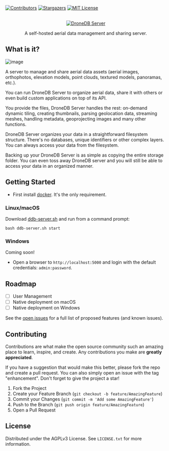 [![Contributors][contributors-shield]][contributors-url]
[![Stargazers][stars-shield]][stars-url]
[![MIT License][license-shield]][license-url]

<!-- PROJECT LOGO -->
<br />
<div align="center">
  <a href="https://github.com/DroneDB/Server">
    <img src="https://user-images.githubusercontent.com/1951843/168909537-8523662e-766d-41e6-8b9b-60f37e5f168d.png" alt="DroneDB Server">
  </a>

  <p align="center">
    A self-hosted aerial data management and sharing server.
  </p>
</div>

## What is it?

![image](https://user-images.githubusercontent.com/1951843/168910096-ed819236-4945-4c0a-bf34-5d3223961697.png)

A server to manage and share aerial data assets (aerial images, orthophotos, elevation models, point clouds, textured models, panoramas, etc.).

You can run DroneDB Server to organize aerial data, share it with others or even build custom applications on top of its API.

You provide the files, DroneDB Server handles the rest: on-demand dynamic tiling, creating thumbnails, parsing geolocation data, streaming meshes, handling metadata, geoprojecting images and many other functions.

DroneDB Server organizes your data in a straightforward filesystem structure. There's no databases, unique identifiers or other complex layers. You can always access your data from the filesystem.

Backing up your DroneDB Server is as simple as copying the entire storage folder. You can even toss away DroneDB server and you will still be able to access your data in an organized manner.

<!-- GETTING STARTED -->
## Getting Started

 * First install [docker](https://www.docker.com/). It's the only requirement.

### Linux/macOS

Download [ddb-server.sh](https://raw.githubusercontent.com/DroneDB/Server/master/ddb-server.sh) and run from a command prompt:

```
bash ddb-server.sh start
```

### Windows

Coming soon!

 * Open a browser to `http://localhost:5000` and login with the default credentials: `admin:password`.

## Roadmap

- [ ] User Management
- [ ] Native deployment on macOS
- [ ] Native deployment on Windows

See the [open issues](https://github.com/DroneDB/Server/issues) for a full list of proposed features (and known issues).

## Contributing

Contributions are what make the open source community such an amazing place to learn, inspire, and create. Any contributions you make are **greatly appreciated**.

If you have a suggestion that would make this better, please fork the repo and create a pull request. You can also simply open an issue with the tag "enhancement".
Don't forget to give the project a star!

1. Fork the Project
2. Create your Feature Branch (`git checkout -b feature/AmazingFeature`)
3. Commit your Changes (`git commit -m 'Add some AmazingFeature'`)
4. Push to the Branch (`git push origin feature/AmazingFeature`)
5. Open a Pull Request

## License

Distributed under the AGPLv3 License. See `LICENSE.txt` for more information.

[contributors-shield]: https://img.shields.io/github/contributors/DroneDB/Server.svg?style=for-the-badge
[contributors-url]: https://github.com/DroneDB/Server/graphs/contributors
[stars-shield]: https://img.shields.io/github/stars/DroneDB/Server.svg?style=for-the-badge
[stars-url]: https://github.com/DroneDB/Server/stargazers
[license-shield]: https://img.shields.io/github/license/DroneDB/Server.svg?style=for-the-badge
[license-url]: https://github.com/DroneDB/Server/blob/master/LICENSE.txt
[product-screenshot]: images/screenshot.png